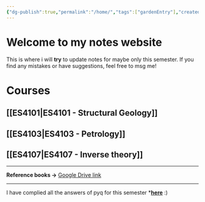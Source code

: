 ```yaml
---
{"dg-publish":true,"permalink":"/home/","tags":["gardenEntry"],"created":"2025-08-07T13:17:05.507+05:30","updated":"2025-09-02T21:56:12.528+05:30"}
---
```


# Welcome to my notes website

This is where i will **try** to update notes for maybe only this semester. If you find any mistakes or have suggestions, feel free to msg me!

# Courses

## [[ES4101\|ES4101 - Structural Geology]]
## [[ES4103\|ES4103 - Petrology]]
## [[ES4107\|ES4107 - Inverse theory]] 

---
**Reference books ->** [Google Drive link](https://drive.google.com/drive/folders/1F5WiuJdUsAusZGqTs0W7-bhwKgQtl_kn?usp=sharing)

---
I have complied all the answers of pyq for this semester ***[here](https://www.youtube.com/watch?v=dQw4w9WgXcQ )** :)
